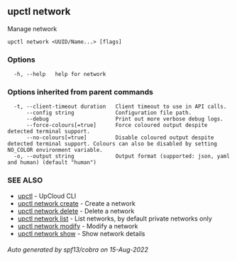 ## upctl network

Manage network

```
upctl network <UUID/Name...> [flags]
```

### Options

```
  -h, --help   help for network
```

### Options inherited from parent commands

```
  -t, --client-timeout duration   Client timeout to use in API calls.
      --config string             Configuration file path.
      --debug                     Print out more verbose debug logs.
      --force-colours[=true]      Force coloured output despite detected terminal support.
      --no-colours[=true]         Disable coloured output despite detected terminal support. Colours can also be disabled by setting NO_COLOR environment variable.
  -o, --output string             Output format (supported: json, yaml and human) (default "human")
```

### SEE ALSO

* [upctl](upctl.md)	 - UpCloud CLI
* [upctl network create](upctl_network_create.md)	 - Create a network
* [upctl network delete](upctl_network_delete.md)	 - Delete a network
* [upctl network list](upctl_network_list.md)	 - List networks, by default private networks only
* [upctl network modify](upctl_network_modify.md)	 - Modify a network
* [upctl network show](upctl_network_show.md)	 - Show network details

###### Auto generated by spf13/cobra on 15-Aug-2022
